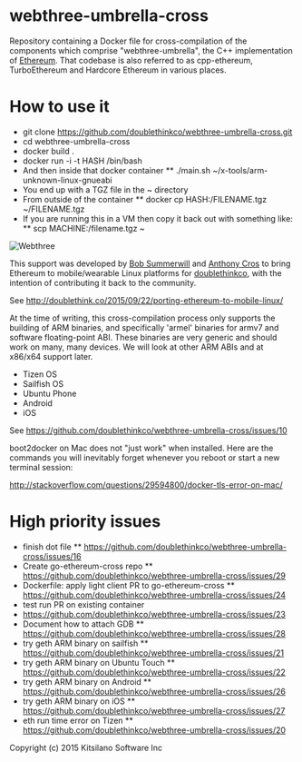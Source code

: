 # webthree-umbrella-cross

Repository containing a Docker file for cross-compilation of the
components which comprise "webthree-umbrella", the C++ implementation
of
[Ethereum](http://ethereum.org/).
That codebase is also referred to as cpp-ethereum,
TurboEthereum and Hardcore Ethereum in various places.

# How to use it

* git clone https://github.com/doublethinkco/webthree-umbrella-cross.git
* cd webthree-umbrella-cross
* docker build .
* docker run -i -t HASH /bin/bash
* And then inside that docker container
** ./main.sh ~/x-tools/arm-unknown-linux-gnueabi
* You end up with a TGZ file in the ~ directory
* From outside of the container
** docker cp HASH:/FILENAME.tgz ~/FILENAME.tgz
* If you are running this in a VM then copy it back out with something like:
** scp MACHINE:/filename.tgz ~

![Webthree](https://ipfs.pics/ipfs/QmU5DL8HnBvn3FpHBCFX69suLpSh2qCBZKg1FzmUfBiDX5)

This support was developed by
[Bob Summerwill](http://bobsummerwill.com)
and
[Anthony Cros](https://github.com/anthony-cros) to
bring Ethereum to mobile/wearable Linux platforms for
[doublethinkco](http://doublethink.co),
with the intention of contributing it back to the community.

See http://doublethink.co/2015/09/22/porting-ethereum-to-mobile-linux/

At the time of writing, this cross-compilation process only supports
the building of ARM binaries, and specifically 'armel' binaries for
armv7 and software floating-point ABI.  These binaries are very
generic and should work on many, many devices.  We will look at other
ARM ABIs and at x86/x64 support later.

* Tizen OS
* Sailfish OS
* Ubuntu Phone
* Android
* iOS

See https://github.com/doublethinkco/webthree-umbrella-cross/issues/10

boot2docker on Mac does not "just work" when installed.  Here are the
commands you will inevitably forget whenever you reboot or start a new
terminal session:

http://stackoverflow.com/questions/29594800/docker-tls-error-on-mac/

# High priority issues

* finish dot file
** https://github.com/doublethinkco/webthree-umbrella-cross/issues/16
* Create go-ethereum-cross repo
** https://github.com/doublethinkco/webthree-umbrella-cross/issues/29
* Dockerfile: apply light client PR to go-ethereum-cross
** https://github.com/doublethinkco/webthree-umbrella-cross/issues/24
* test run PR on existing container
* https://github.com/doublethinkco/webthree-umbrella-cross/issues/23
* Document how to attach GDB
** https://github.com/doublethinkco/webthree-umbrella-cross/issues/28
* try geth ARM binary on sailfish
** https://github.com/doublethinkco/webthree-umbrella-cross/issues/21
* try geth ARM binary on Ubuntu Touch
** https://github.com/doublethinkco/webthree-umbrella-cross/issues/22
* try geth ARM binary on Android
** https://github.com/doublethinkco/webthree-umbrella-cross/issues/26
* try geth ARM binary on iOS
** https://github.com/doublethinkco/webthree-umbrella-cross/issues/27
* eth run time error on Tizen
** https://github.com/doublethinkco/webthree-umbrella-cross/issues/20

Copyright (c) 2015 Kitsilano Software Inc
